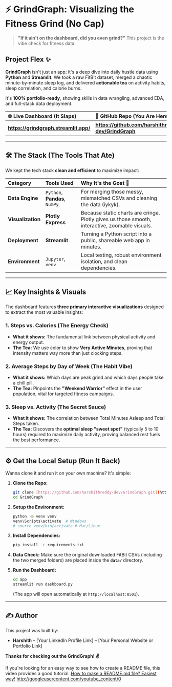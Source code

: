 # ⚡ GrindGraph: Visualizing the Fitness Grind (No Cap)

> **"If it ain't on the dashboard, did you even grind?"** This project is the vibe check for fitness data.

## Project Flex ✨

**GrindGraph** isn't just an app; it's a deep dive into daily hustle data using **Python** and **Streamlit**. We took a raw FitBit dataset, merged a chaotic minute-by-minute sleep log, and delivered **actionable tea** on activity habits, sleep correlation, and calorie burns.

It's **100% portfolio-ready**, showing skills in data wrangling, advanced EDA, and full-stack data deployment.

| 🌐 Live Dashboard (It Slaps) | 🔗 GitHub Repo (You Are Here) |
| :--- | :--- |
| **https://grindgraph.streamlit.app/** | **https://github.com/harshithreddy-dev/GrindGraph** |

***

## 🛠️ The Stack (The Tools That Ate)

We kept the tech stack **clean and efficient** to maximize impact:

| Category | Tools Used | Why It's the Goat 🐐 |
| :--- | :--- | :--- |
| **Data Engine** | `Python`, **Pandas**, `NumPy` | For merging those messy, mismatched CSVs and cleaning the data (iykyk). |
| **Visualization** | **Plotly Express** | Because static charts are cringe. Plotly gives us those smooth, interactive, zoomable visuals. |
| **Deployment** | **Streamlit** | Turning a Python script into a public, shareable web app in minutes. |
| **Environment** | `Jupyter`, `venv` | Local testing, robust environment isolation, and clean dependencies. |

***

## 📈 Key Insights & Visuals

The dashboard features **three primary interactive visualizations** designed to extract the most valuable insights:

### 1. Steps vs. Calories (The Energy Check)
* **What it shows:** The fundamental link between physical activity and energy output.
* **The Tea:** We use color to show **Very Active Minutes**, proving that intensity matters way more than just clocking steps.

### 2. Average Steps by Day of Week (The Habit Vibe)
* **What it shows:** Which days are peak grind and which days people take a chill pill.
* **The Tea:** Pinpoints the **"Weekend Warrior"** effect in the user population, vital for targeted fitness campaigns.

### 3. Sleep vs. Activity (The Secret Sauce)
* **What it shows:** The correlation between Total Minutes Asleep and Total Steps taken.
* **The Tea:** Discovers the **optimal sleep "sweet spot"** (typically 5 to 10 hours) required to maximize daily activity, proving balanced rest fuels the best performance.

***

## ⚙️ Get the Local Setup (Run It Back)

Wanna clone it and run it on your own machine? It's simple:

1.  **Clone the Repo:**
    ```bash
    git clone [https://github.com/harshithreddy-dev/GrindGraph.git](https://github.com/harshithreddy-dev/GrindGraph.git)
    cd GrindGraph
    ```

2.  **Setup the Environment:**
    ```bash
    python -m venv venv
    venv\Scripts\activate  # Windows
    # source venv/bin/activate # Mac/Linux
    ```

3.  **Install Dependencies:**
    ```bash
    pip install -r requirements.txt
    ```

4.  **Data Check:** Make sure the original downloaded FitBit CSVs (including the two merged folders) are placed inside the **`data/`** directory.

5.  **Run the Dashboard:**
    ```bash
    cd app
    streamlit run dashboard.py
    ```
    (The app will open automatically at `http://localhost:8501`).

***

## ✍️ Author

This project was built by:

* **Harshith** – [Your LinkedIn Profile Link] – [Your Personal Website or Portfolio Link]

**Thanks for checking out the GrindGraph! ✌️**

If you're looking for an easy way to see how to create a README file, this video provides a good tutorial. [How to make a README.md file? Easiest way!](https://www.youtube.com/watch?v=mb9FJzkwmwg)
http://googleusercontent.com/youtube_content/0
